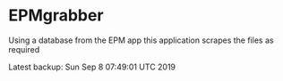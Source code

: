 # EPMgrabber
Using a database from the EPM app this application scrapes the files as required


Latest backup: Sun Sep 8 07:49:01 UTC 2019
